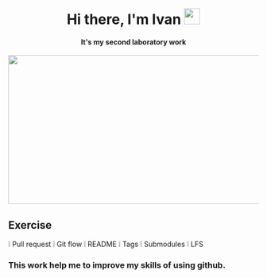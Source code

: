 <h1 align="center"> Hi there, I'm Ivan <img src="https://github.com/blackcater/blackcater/raw/main/images/Hi.gif" height="32"/></h1>
<h4 align="center">It's my second laboratory work</h4>

<div align="center">
  <img src="https://media.giphy.com/media/dWesBcTLavkZuG35MI/giphy.gif" width="600" height="300"/>
</div>

## Exercise
:grey_exclamation: Pull request
:grey_exclamation: Git flow
:grey_exclamation: README
:grey_exclamation: Tags
:grey_exclamation: Submodules
:grey_exclamation: LFS

### This work help me to improve my skills of using github.
